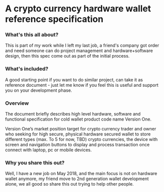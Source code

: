 # A crypto currency hardware wallet reference specification

### What's this all about?
This is part of my work while I left my last job, a friend's company got order and need someone can do project management and hardware+software design, then this spec come out as part of the initial process.

### What's included?

A good starting point if you want to do similar project, can take it as reference document - just let me know if you feel this is useful and support you on your development phase.

### Overview

The document briefly describes high level hardware, software and functional specification for cold wallet product code name Version One.

Version One’s market position target for crypto currency trader and owner who seeking for high secure, physical hardware secured wallet to store different types (max. To 5 for now, TBD) crypto currencies, the device with screen and navigation buttons to display and process transaction once connect with laptop, pc or mobile devices.

### Why you share this out?
Well, I have a new job on May 2018, and the main focus is not on hardware wallet anymore, my friend move to 2nd generation wallet development alone, we all good so share this out trying to help other people.
